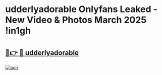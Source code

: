 # udderlyadorable Onlyfans Leaked - New Video & Photos March 2025 !in1gh

# <h2><a href="https://6oigm4.iuczelnia.edu.pl?title=udderlyadorable&ref=in1gh">🔗👉 🔴 udderlyadorable</a></h2>

[![acn](https://github.com/user-attachments/assets/0f9c940e-d8b0-45ae-aac7-cd30a18b3e1c)](https://6oigm4.iuczelnia.edu.pl?title=udderlyadorable&ref=in1gh)

